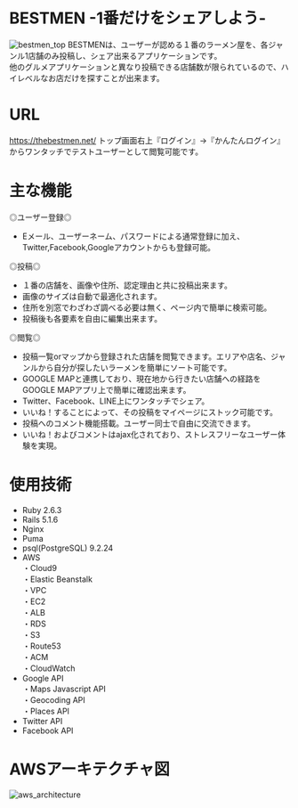 # BESTMEN -1番だけをシェアしよう-
![bestmen_top](https://user-images.githubusercontent.com/32186329/66702470-ebba7280-ed42-11e9-9ea5-71962bbe4229.png)
BESTMENは、ユーザーが認める１番のラーメン屋を、各ジャンル1店舗のみ投稿し、シェア出来るアプリケーションです。<br>
他のグルメアプリケーションと異なり投稿できる店舗数が限られているので、ハイレベルなお店だけを探すことが出来ます。

# URL
https://thebestmen.net/
トップ画面右上『ログイン』→『かんたんログイン』からワンタッチでテストユーザーとして閲覧可能です。

# 主な機能
◎ユーザー登録◎
* Eメール、ユーザーネーム、パスワードによる通常登録に加え、Twitter,Facebook,Googleアカウントからも登録可能。

◎投稿◎
* １番の店舗を、画像や住所、認定理由と共に投稿出来ます。
* 画像のサイズは自動で最適化されます。
* 住所を別窓でわざわざ調べる必要は無く、ページ内で簡単に検索可能。
* 投稿後も各要素を自由に編集出来ます。

◎閲覧◎
* 投稿一覧orマップから登録された店舗を閲覧できます。エリアや店名、ジャンルから自分が探したいラーメンを簡単にソート可能です。
* GOOGLE MAPと連携しており、現在地から行きたい店舗への経路をGOOGLE MAPアプリ上で簡単に確認出来ます。
* Twitter、Facebook、LINE上にワンタッチでシェア。
* いいね！することによって、その投稿をマイページにストック可能です。
* 投稿へのコメント機能搭載。ユーザー同士で自由に交流できます。
* いいね！およびコメントはajax化されており、ストレスフリーなユーザー体験を実現。

# 使用技術

* Ruby 2.6.3
* Rails 5.1.6
* Nginx
* Puma
* psql(PostgreSQL) 9.2.24
* AWS<br>
  ・Cloud9<br>
  ・Elastic Beanstalk<br>
  ・VPC<br>
  ・EC2<br>
  ・ALB<br>
  ・RDS<br>
  ・S3<br>
  ・Route53<br>
  ・ACM<br>
  ・CloudWatch
* Google API<br>
  ・Maps Javascript API<br>
  ・Geocoding API<br>
  ・Places API
* Twitter API
* Facebook API

# AWSアーキテクチャ図

![aws_architecture](https://user-images.githubusercontent.com/32186329/66702473-f70d9e00-ed42-11e9-96c8-73a16fa1dc45.png)
